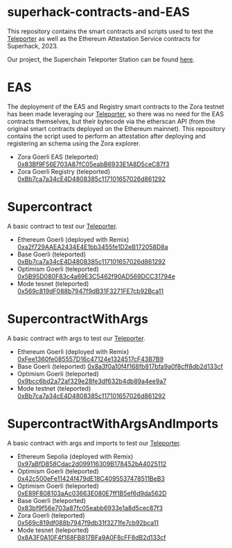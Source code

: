 # superhack-contracts-and-EAS
This repository contains the smart contracts and scripts used to test the [Teleporter](https://github.com/jvaleskadevs/superchain-teleporter-station) as well as the Ethereum Attestation Service contracts for Superhack, 2023.

Our project, the Superchain Teleporter Station can be found [here](https://github.com/jvaleskadevs/superchain-teleporter-station).

# EAS
The deployment of the EAS and Registry smart contracts to the Zora testnet has been made leveraging our [Teleporter](https://github.com/jvaleskadevs/superchain-teleporter-station), so there was no need for the EAS contracts themselves, but their bytecode via the etherscan API (from the original smart contracts deployed on the Ethereum mainnet). This repository contains the script used to perform an attestation after deploying and registering an schema using the Zora explorer.
- Zora Goerli EAS (teleported) [0x83Bf9F56E703A87fC05eabB6933E1A8D5ceC87f3](https://testnet.explorer.zora.energy/address/0x83Bf9F56E703A87fC05eabB6933E1A8D5ceC87f3?tab=contract)
- Zora Goerli Registry (teleported) [0xBb7ca7a34cE4D4808385c117101657026d861292](https://testnet.explorer.zora.energy/address/0xBb7ca7a34cE4D4808385c117101657026d861292?tab=contract)
# Supercontract
A basic contract to test our [Teleporter](https://github.com/jvaleskadevs/superchain-teleporter-station).
- Ethereum Goerli (deployed with Remix) [0xa2f729AAEA2434E4E1bb3455fe1D2eB172058D8a](https://goerli.etherscan.io/address/0xa2f729AAEA2434E4E1bb3455fe1D2eB172058D8a#code)
- Base Goerli (teleported) [0xBb7ca7a34cE4D4808385c117101657026d861292](https://goerli.basescan.org/address/0xbb7ca7a34ce4d4808385c117101657026d861292#code)
- Optimism Goerli (teleported) [0x5B95D080F83c4a69E3C5462f90AD569DCC31794e](https://goerli-optimism.etherscan.io/address/0x5B95D080F83c4a69E3C5462f90AD569DCC31794e#code)
- Mode tesnet (teleported) [0x569c819dF088b7947f9dB31F3271FE7cb92Bca11](https://sepolia.explorer.mode.network/address/0x569c819dF088b7947f9dB31F3271FE7cb92Bca11?tab=contract)
# SupercontractWithArgs
A basic contract with args to test our [Teleporter](https://github.com/jvaleskadevs/superchain-teleporter-station).
- Ethereum Goerli (deployed with Remix) [0xFee1360fe085557D16c47124e1324517cF43B7B9](https://goerli.etherscan.io/address/0xFee1360fe085557D16c47124e1324517cF43B7B9#code)
- Base Goerli (teleported) [0x8a3f0a10f4f168fb817bfa9a0f8cff8db2d133cf](https://goerli.basescan.org/address/0x8a3f0a10f4f168fb817bfa9a0f8cff8db2d133cf#code)
- Optimism Goerli (teleported) [0x9bcc6bd2a72af329e28fe3df632b4db89a4ee9a7](https://goerli-optimism.etherscan.io/address/0x9bcc6bd2a72af329e28fe3df632b4db89a4ee9a7#code)
- Mode testnet (teleported) [0xBb7ca7a34cE4D4808385c117101657026d861292](https://sepolia.explorer.mode.network/address/0xBb7ca7a34cE4D4808385c117101657026d861292?tab=contract)
# SupercontractWithArgsAndImports
A basic contract with args and imports to test our [Teleporter](https://github.com/jvaleskadevs/superchain-teleporter-station).
- Ethereum Sepolia (deployed with Remix) [0x97aBfD858Cdac2d099116309B178452bA4025112](https://goerli-optimism.etherscan.io/address/0x9bcc6bd2a72af329e28fe3df632b4db89a4ee9a7#code)
- Optimism Goerli (teleported) [0x42c500eFe11424f479dE18C4095537478511BeB3](https://goerli-optimism.etherscan.io/address/0x42c500efe11424f479de18c4095537478511beb3#code)
- Optimism Goerli (teleported) [0xE89F808103aAc03663E080E7ff1B5ef6d9da562D](https://goerli-optimism.etherscan.io/address/0xe89f808103aac03663e080e7ff1b5ef6d9da562d#code)
- Base Goerli (teleported) [0x83bf9f56e703a87fc05eabb6933e1a8d5cec87f3](https://goerli.basescan.org/address/0x83bf9f56e703a87fc05eabb6933e1a8d5cec87f3#code)
- Zora Goerli (teleported) [0x569c819df088b7947f9db31f3271fe7cb92bca11](https://testnet.explorer.zora.energy/address/0x569c819dF088b7947f9dB31F3271FE7cb92Bca11?tab=contract)
- Mode tesnet (teleported) [0x8A3F0A10F4f168FB817BFa9A0F8cFF8dB2d133cf](https://sepolia.explorer.mode.network/address/0x8A3F0A10F4f168FB817BFa9A0F8cFF8dB2d133cf?tab=contract)

